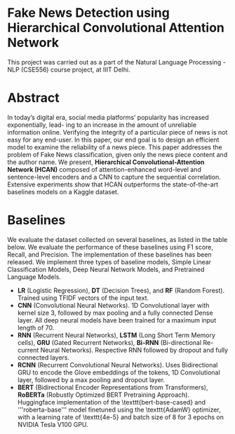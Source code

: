 # Fake News Detection using Hierarchical Convolutional Attention Network

This project was carried out as a part of the Natural Language Processing - NLP (CSE556) course project, at IIIT Delhi. 

# Abstract
In today’s digital era, social media platforms’ popularity has increased exponentially, lead- ing to an increase in the amount of unreliable information online. Verifying the integrity of a particular piece of news is not easy for any end-user. In this paper, our end goal is to design an efficient model to examine the reliability of a news piece. This paper addresses the problem of Fake News classification, given only the news piece content and the author name. We present, **Hierarchical Convolutional-Attention Network (HCAN)** composed of attention-enhanced word-level and sentence-level encoders and a CNN to capture the sequential correlation. Extensive experiments show that HCAN outperforms the state-of-the-art baselines models on a Kaggle dataset. 


# Baselines
We evaluate the dataset collected on several baselines, as listed in the table below. We evaluate the performance of these baselines using F1 score, Recall, and Precision. The implementation of these baselines has been released. We implement three types of baseline models, Simple Linear Classification Models, Deep Neural Network Models, and Pretrained Language Models.


- **LR** (Logistic Regression), **DT** (Decision Trees), and **RF** (Random Forest). Trained using TFIDF vectors of the input text. 
- **CNN** (Convolutional Neural Networks). 1D Convolutional layer with kernel size 3, followed by max pooling and a fully connected Dense layer. All deep neural models have been trained for a maximum input length of 70.
- **RNN** (Recurrent Neural Networks), **LSTM** (Long Short Term Memory cells), **GRU** (Gated Recurrent Networks), **Bi-RNN** (Bi-directional Re-current Neural Networks). Respective RNN followed by dropout and fully connected layers.
- **RCNN** (Recurrent Convolutional Neural Networks). Uses Bidirectional GRU to encode the Glove embeddings of the tokens, 1D Convolutional layer, followed by a max pooling and dropout layer. 
- **BERT** (Bidirectional Encoder Representations from Transformers), **RoBERTa** (Robustly Optimized BERT Pretraining Approach). Huggingface implementation of the \texttt{bert-base-cased} and '''roberta-base''' model finetuned using the \texttt{AdamW} optimizer, with a learning rate of \texttt{4e-5} and batch size of 8 for 3 epochs on NVIDIA Tesla V100 GPU.
